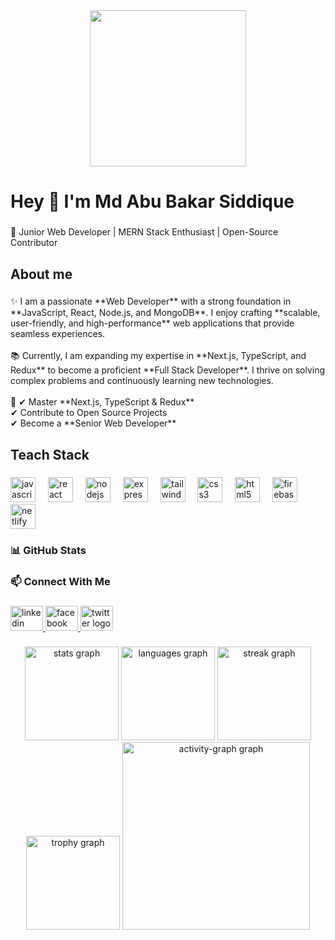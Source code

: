 <div align="center">
  <img height="250" src="https://i.postimg.cc/m2CJNqg3/Blue-Modern-Corporate-Staff-Profile-Linked-In-Banner-1.png"  />
</div>

###

<h1 align="left">Hey 👋 I'm Md Abu Bakar Siddique</h1>

###

<p align="left">🚀 Junior Web Developer | MERN Stack Enthusiast | Open-Source Contributor</p>

###

<h2 align="left">About me</h2>

###

<p align="left">✨ I am a passionate **Web Developer** with a strong foundation in **JavaScript, React, Node.js, and MongoDB**. I enjoy crafting **scalable, user-friendly, and high-performance** web applications that provide seamless experiences.  <br><br>📚 Currently, I am expanding my expertise in **Next.js, TypeScript, and Redux** to become a proficient **Full Stack Developer**. I thrive on solving complex problems and continuously learning new technologies.  <br><br>🎯 ✔ Master **Next.js, TypeScript & Redux**  <br>✔ Contribute to Open Source Projects  <br>✔ Become a **Senior Web Developer**</p>

###

<h2 align="left">Teach Stack</h2>

###

<div align="left">
  <img src="https://cdn.jsdelivr.net/gh/devicons/devicon/icons/javascript/javascript-original.svg" height="40" alt="javascript logo"  />
  <img width="12" />
  <img src="https://skillicons.dev/icons?i=react" height="40" alt="react logo"  />
  <img width="12" />
  <img src="https://skillicons.dev/icons?i=nodejs" height="40" alt="nodejs logo"  />
  <img width="12" />
  <img src="https://skillicons.dev/icons?i=express" height="40" alt="express logo"  />
  <img width="12" />
  <img src="https://skillicons.dev/icons?i=tailwind" height="40" alt="tailwindcss logo"  />
  <img width="12" />
  <img src="https://skillicons.dev/icons?i=css" height="40" alt="css3 logo"  />
  <img width="12" />
  <img src="https://skillicons.dev/icons?i=html" height="40" alt="html5 logo"  />
  <img width="12" />
  <img src="https://skillicons.dev/icons?i=firebase" height="40" alt="firebase logo"  />
  <img width="12" />
  <img src="https://skillicons.dev/icons?i=netlify" height="40" alt="netlify logo"  />
</div>

###

<h3 align="left">📊 GitHub Stats</h3>

###

<h3 align="left">📫 Connect With Me</h3>

###

<div align="left">
  <a href="https://www.linkedin.com/in/abubakar308" target="_blank">
    <img src="https://raw.githubusercontent.com/maurodesouza/profile-readme-generator/master/src/assets/icons/social/linkedin/default.svg" width="52" height="40" alt="linkedin logo"  />
  </a>
  <a href="https://www.facebook.com/mdabubakar308" target="_blank">
    <img src="https://raw.githubusercontent.com/maurodesouza/profile-readme-generator/master/src/assets/icons/social/facebook/default.svg" width="52" height="40" alt="facebook logo"  />
  </a>
  <img src="https://raw.githubusercontent.com/maurodesouza/profile-readme-generator/master/src/assets/icons/social/twitter/default.svg" width="52" height="40" alt="twitter logo"  />
</div>

###

<div align="center">
  <img src="https://github-readme-stats.vercel.app/api?username=abubakar308&hide_title=false&hide_rank=false&show_icons=true&include_all_commits=true&count_private=true&disable_animations=false&theme=dracula&locale=en&hide_border=false&order=1" height="150" alt="stats graph"  />
  <img src="https://github-readme-stats.vercel.app/api/top-langs?username=abubakar308&locale=en&hide_title=false&layout=compact&card_width=320&langs_count=5&theme=dracula&hide_border=false&order=2" height="150" alt="languages graph"  />
  <img src="https://streak-stats.demolab.com?user=abubakar308&locale=en&mode=daily&theme=dracula&hide_border=false&border_radius=5&order=3" height="150" alt="streak graph"  />
  <img src="https://github-profile-trophy.vercel.app?username=abubakar308&theme=dracula&column=-1&row=1&margin-w=8&margin-h=8&no-bg=false&no-frame=false&order=4" height="150" alt="trophy graph"  />
  <img src="https://github-readme-activity-graph.vercel.app/graph?username=abubakar308&radius=16&theme=react&area=true&order=5" height="300" alt="activity-graph graph"  />
</div>

###
